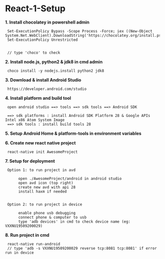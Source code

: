 # React-1-Setup

<b>1. Install chocolatey in powershell admin</b>

     Set-ExecutionPolicy Bypass -Scope Process -Force; iex ((New-Object System.Net.WebClient).DownloadString('https://chocolatey.org/install.ps1'))
     Set-ExecutionPolicy Unrestricted
 
     
     // type 'choco' to check
     
<b>2. Install node.js, python2 & jdk8 in cmd admin</b>
     
     choco install -y nodejs.install python2 jdk8
     
<b>3. Download & install Android Studio</b>
 
     https://developer.android.com/studio
     
<b>4. Install platform and build tool</b>

     open android studio ==> tools ==> sdk tools ==> Android SDK     
     
     ==> sdk platforms : install Android SDK Platform 28 & Google APIs Intel x86 Atom System Image
     ==> sdk tools : install build tools 28
     
<b>5. Setup Android Home & platform-tools in environment variables</b>

<b>6. Create new react native project</b>
  
     react-native init AwesomeProject
     
<b>7. Setup for deployment</b>
  
     Option 1: to run project in avd
     
          open ./AwesomeProject/android in android studio
          open avd icon (top right)
          create new avd with api 28
          install haxm if needed
          
     
     Option 2: to run project in device
     
          enable phone usb debugging
          connect phone & computer to usb
          type 'adb devices' in cmd to check device name (eg: VXXNU19509200029)
          
          
<b>8. Run project in cmd</b>

     react-native run-android
     // type 'adb -s VXXNU19509200029 reverse tcp:8081 tcp:8081' if error run in device
